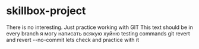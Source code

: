 # skillbox-project
There is no interesting. Just practice working with GIT
This text should be in every branch
я могу написать всякую хуйню
testing commands git revert and revert --no-commit
lets check and practice with it